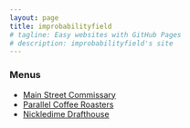 ```yaml
---
layout: page
title: improbabilityfield
# tagline: Easy websites with GitHub Pages
# description: improbabilityfield's site
---
```

### Menus
- [Main Street Commissary](pages/main-street-commissary.html)
- [Parallel Coffee Roasters](pages/parallel-coffee-roasters.html)
- [Nickledime Drafthouse](pages/nickledime-drafthouse.html)
